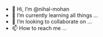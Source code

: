 - 👋 Hi, I’m @nihal-mohan
- 🌱 I’m currently learning all things ...
- 💞️ I’m looking to collaborate on ...
- 📫 How to reach me ...

<!---
nihal-mohan/nihal-mohan is a ✨ special ✨ repository because its `README.md` (this file) appears on your GitHub profile.
You can click the Preview link to take a look at your changes.
--->
